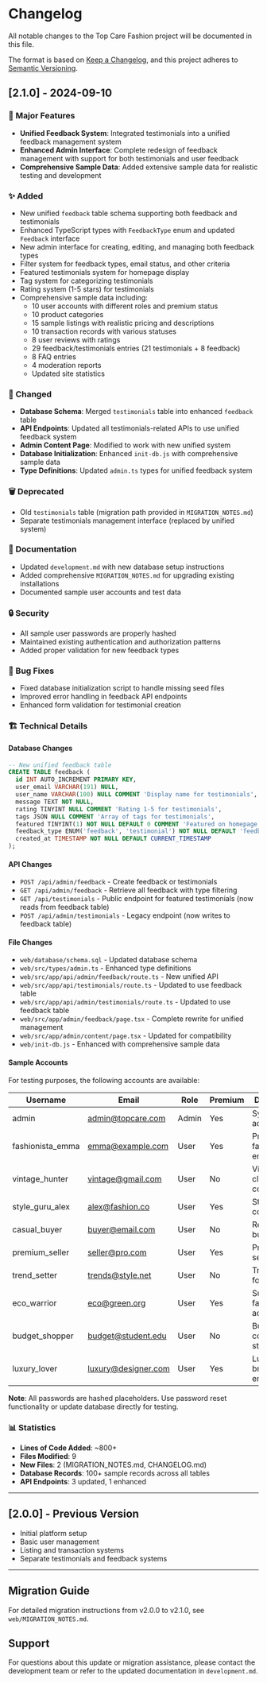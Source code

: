 # Changelog

All notable changes to the Top Care Fashion project will be documented in this file.

The format is based on [Keep a Changelog](https://keepachangelog.com/en/1.0.0/),
and this project adheres to [Semantic Versioning](https://semver.org/spec/v2.0.0.html).

## [2.1.0] - 2024-09-10

### 🚀 Major Features
- **Unified Feedback System**: Integrated testimonials into a unified feedback management system
- **Enhanced Admin Interface**: Complete redesign of feedback management with support for both testimonials and user feedback
- **Comprehensive Sample Data**: Added extensive sample data for realistic testing and development

### ✨ Added
- New unified `feedback` table schema supporting both feedback and testimonials
- Enhanced TypeScript types with `FeedbackType` enum and updated `Feedback` interface
- New admin interface for creating, editing, and managing both feedback types
- Filter system for feedback types, email status, and other criteria
- Featured testimonials system for homepage display
- Tag system for categorizing testimonials
- Rating system (1-5 stars) for testimonials
- Comprehensive sample data including:
  - 10 user accounts with different roles and premium status
  - 10 product categories
  - 15 sample listings with realistic pricing and descriptions
  - 10 transaction records with various statuses
  - 8 user reviews with ratings
  - 29 feedback/testimonials entries (21 testimonials + 8 feedback)
  - 8 FAQ entries
  - 4 moderation reports
  - Updated site statistics

### 🔧 Changed
- **Database Schema**: Merged `testimonials` table into enhanced `feedback` table
- **API Endpoints**: Updated all testimonials-related APIs to use unified feedback system
- **Admin Content Page**: Modified to work with new unified system
- **Database Initialization**: Enhanced `init-db.js` with comprehensive sample data
- **Type Definitions**: Updated `admin.ts` types for unified feedback system

### 🗑️ Deprecated
- Old `testimonials` table (migration path provided in `MIGRATION_NOTES.md`)
- Separate testimonials management interface (replaced by unified system)

### 📝 Documentation
- Updated `development.md` with new database setup instructions
- Added comprehensive `MIGRATION_NOTES.md` for upgrading existing installations
- Documented sample user accounts and test data

### 🔒 Security
- All sample user passwords are properly hashed
- Maintained existing authentication and authorization patterns
- Added proper validation for new feedback types

### 🐛 Bug Fixes
- Fixed database initialization script to handle missing seed files
- Improved error handling in feedback API endpoints
- Enhanced form validation for testimonial creation

### 🏗️ Technical Details

#### Database Changes
```sql
-- New unified feedback table
CREATE TABLE feedback (
  id INT AUTO_INCREMENT PRIMARY KEY,
  user_email VARCHAR(191) NULL,
  user_name VARCHAR(100) NULL COMMENT 'Display name for testimonials',
  message TEXT NOT NULL,
  rating TINYINT NULL COMMENT 'Rating 1-5 for testimonials',
  tags JSON NULL COMMENT 'Array of tags for testimonials',
  featured TINYINT(1) NOT NULL DEFAULT 0 COMMENT 'Featured on homepage',
  feedback_type ENUM('feedback', 'testimonial') NOT NULL DEFAULT 'feedback',
  created_at TIMESTAMP NOT NULL DEFAULT CURRENT_TIMESTAMP
);
```

#### API Changes
- `POST /api/admin/feedback` - Create feedback or testimonials
- `GET /api/admin/feedback` - Retrieve all feedback with type filtering
- `GET /api/testimonials` - Public endpoint for featured testimonials (now reads from feedback table)
- `POST /api/admin/testimonials` - Legacy endpoint (now writes to feedback table)

#### File Changes
- `web/database/schema.sql` - Updated database schema
- `web/src/types/admin.ts` - Enhanced type definitions
- `web/src/app/api/admin/feedback/route.ts` - New unified API
- `web/src/app/api/testimonials/route.ts` - Updated to use feedback table
- `web/src/app/api/admin/testimonials/route.ts` - Updated to use feedback table
- `web/src/app/admin/feedback/page.tsx` - Complete rewrite for unified management
- `web/src/app/admin/content/page.tsx` - Updated for compatibility
- `web/init-db.js` - Enhanced with comprehensive sample data

#### Sample Accounts
For testing purposes, the following accounts are available:

| Username | Email | Role | Premium | Description |
|----------|-------|------|---------|-------------|
| admin | admin@topcare.com | Admin | Yes | System administrator |
| fashionista_emma | emma@example.com | User | Yes | Premium fashion enthusiast |
| vintage_hunter | vintage@gmail.com | User | No | Vintage clothing collector |
| style_guru_alex | alex@fashion.co | User | Yes | Style consultant |
| casual_buyer | buyer@email.com | User | No | Regular buyer |
| premium_seller | seller@pro.com | User | Yes | Professional seller |
| trend_setter | trends@style.net | User | No | Trend follower |
| eco_warrior | eco@green.org | User | Yes | Sustainable fashion advocate |
| budget_shopper | budget@student.edu | User | No | Budget-conscious student |
| luxury_lover | luxury@designer.com | User | Yes | Luxury brand enthusiast |

**Note**: All passwords are hashed placeholders. Use password reset functionality or update database directly for testing.

### 📊 Statistics
- **Lines of Code Added**: ~800+
- **Files Modified**: 9
- **New Files**: 2 (MIGRATION_NOTES.md, CHANGELOG.md)
- **Database Records**: 100+ sample records across all tables
- **API Endpoints**: 3 updated, 1 enhanced

---

## [2.0.0] - Previous Version
- Initial platform setup
- Basic user management
- Listing and transaction systems
- Separate testimonials and feedback systems

---

## Migration Guide

For detailed migration instructions from v2.0.0 to v2.1.0, see `web/MIGRATION_NOTES.md`.

## Support

For questions about this update or migration assistance, please contact the development team or refer to the updated documentation in `development.md`.
